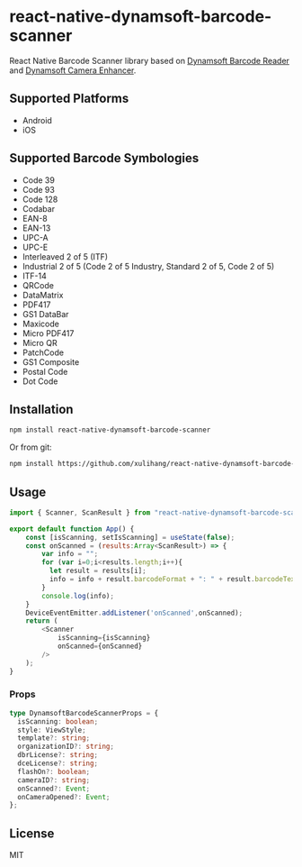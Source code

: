 # react-native-dynamsoft-barcode-scanner

React Native Barcode Scanner library based on [Dynamsoft Barcode Reader](https://www.dynamsoft.com/barcode-reader/overview/) and [Dynamsoft Camera Enhancer](https://www.dynamsoft.com/camera-enhancer/overview/).

## Supported Platforms

* Android
* iOS

## Supported Barcode Symbologies

* Code 39
* Code 93
* Code 128
* Codabar
* EAN-8
* EAN-13
* UPC-A
* UPC-E
* Interleaved 2 of 5 (ITF)
* Industrial 2 of 5 (Code 2 of 5 Industry, Standard 2 of 5, Code 2 of 5)
* ITF-14 
* QRCode
* DataMatrix
* PDF417
* GS1 DataBar
* Maxicode
* Micro PDF417
* Micro QR
* PatchCode
* GS1 Composite
* Postal Code
* Dot Code

## Installation

```sh
npm install react-native-dynamsoft-barcode-scanner
```

Or from git:

```sh
npm install https://github.com/xulihang/react-native-dynamsoft-barcode-scanner
```

## Usage

```js
import { Scanner, ScanResult } from "react-native-dynamsoft-barcode-scanner";

export default function App() {
    const [isScanning, setIsScanning] = useState(false);
    const onScanned = (results:Array<ScanResult>) => {
        var info = "";
        for (var i=0;i<results.length;i++){
          let result = results[i];
          info = info + result.barcodeFormat + ": " + result.barcodeText + "\n";
        }
        console.log(info);
    }
    DeviceEventEmitter.addListener('onScanned',onScanned);
    return (
        <Scanner 
            isScanning={isScanning}
            onScanned={onScanned}
        />
    );
}
```

### Props

```ts
type DynamsoftBarcodeScannerProps = {
  isScanning: boolean;
  style: ViewStyle;
  template?: string;
  organizationID?: string;
  dbrLicense?: string;
  dceLicense?: string;
  flashOn?: boolean;
  cameraID?: string;
  onScanned?: Event;
  onCameraOpened?: Event;
};
```

## License

MIT

